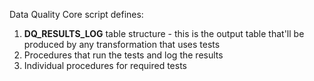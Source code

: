 Data Quality Core script defines:
1. __DQ_RESULTS_LOG__  table structure - this is the output table that'll be produced by any transformation that uses tests
2. Procedures that run the tests and log the results
3. Individual procedures for required tests
